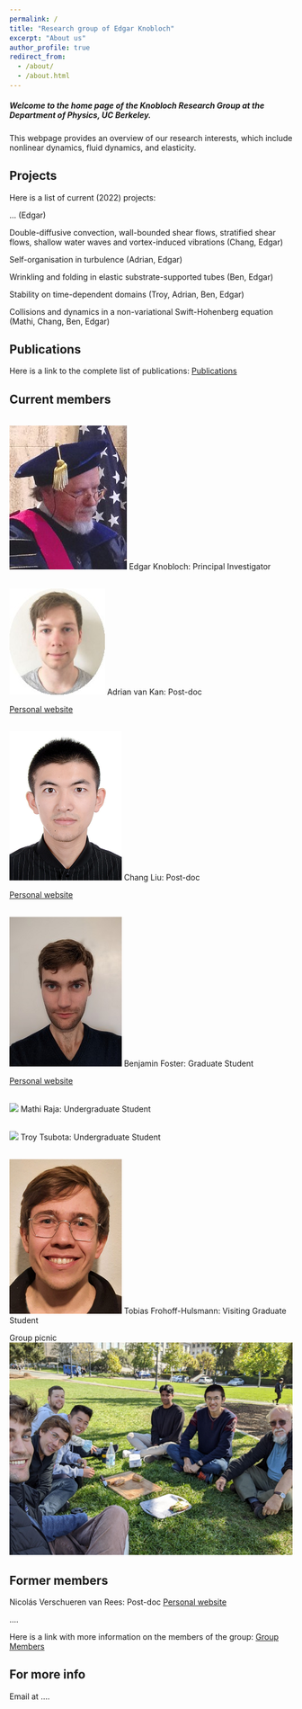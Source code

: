 ```yaml
---
permalink: /
title: "Research group of Edgar Knobloch"
excerpt: "About us"
author_profile: true
redirect_from: 
  - /about/
  - /about.html
---
```



##### Welcome to the home page of the Knobloch Research Group at the Department of Physics, UC Berkeley.

This webpage provides an overview of our research interests, which include nonlinear dynamics, fluid dynamics, and elasticity.  






Projects
------
Here is a list of current (2022) projects:

... (Edgar)

Double-diffusive convection, wall-bounded shear flows, stratified shear flows, shallow water waves and vortex-induced vibrations (Chang, Edgar)

Self-organisation in turbulence (Adrian, Edgar)

Wrinkling and folding in elastic substrate-supported tubes (Ben, Edgar)

Stability on time-dependent domains (Troy, Adrian, Ben, Edgar)

Collisions and dynamics in a non-variational Swift-Hohenberg equation (Mathi, Chang, Ben, Edgar)






Publications
------
Here is a link to the complete list of publications:   [Publications](https://knobloch-group.github.io/publications/)

Current members
------


<br/><img src='/images/knobloch.png'>
Edgar Knobloch:
Principal Investigator

<br/><img src='/images/adrian.jpg'>
Adrian van Kan:
Post-doc

[Personal website](https://adrianvankan.github.io/)

<br/><img src='/images/chang.png'>
Chang Liu:
Post-doc

[Personal website](https://cliu124.github.io)

<br/><img src='/images/foster.png'>
Benjamin Foster:
Graduate Student

[Personal website](https://benlfoster.github.io)

<br/><img src='/images/mathi.png'>
Mathi Raja:
Undergraduate Student

<br/><img src='/images/troy.png'>
Troy Tsubota:
Undergraduate Student

<br/><img src='/images/tobias.png'>
Tobias Frohoff-Hulsmann:
Visiting Graduate Student 


Group picnic
<br/><img src='/images/group_lunch_600.png'>



Former members
------
Nicolás Verschueren van Rees: 
Post-doc
[Personal website](https://nverschueren.github.io/)

....



Here is a link with more information on the members of the group: [Group Members](https://knobloch-group.github.io/group/Group-Members)




For more info
------
Email at ....
